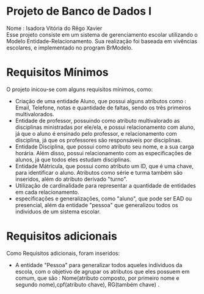 # Projeto de Banco de Dados I
Nome : Isadora Vitória do Rêgo Xavier <br/> 
Esse projeto consiste em um sistema de gerenciamento escolar utilizando o Modelo Entidade-Relacionamento. Sua realização foi baseada em vivências escolares, e implementado no program BrModelo. 

# Requisitos Mínimos
O projeto inicou-se com alguns requisitos mínimos, como:

- Criação de uma entidade Aluno, que possui alguns atributos como : Email, Telefone, notas e quantidade de faltas, sendo os três primeiros multivalorados.
- Entidade de professor, possuindo como atributo multivalorado as disciplinas ministradas por ele/ela, e possui relacionamento com aluno, já que o aluno é ensinado pelo professor, e relacionamento com disciplina, já que os professores são responsáveis por disciplinas.
- Entidade Disciplina, que possui como atributo seu nome, e a sua carga horária. Além disso, possui relacionamento com as especificações de alunos, já que todos eles estudam disciplinas.
- Entidade Mátricula, que possui como atributo um ID, que é uma chave, para identificar o aluno. Atributos como série e turma também são inseridos, além do atributo derivado "turno".
- Utilização de cardinalidade para representar a quantidade de entidades em cada relacionamento.
- especificações e generalizações, como "aluno", que pode ser EAD ou presencial, além da entidade "pessoa" que generalizou todos os indivíduos de um sistema escolar.

# Requisitos adicionais
Como Requisitos adicionais, foram inseridos: 

- A entidade "Pessoa" para generalizar todos aqueles indíviduos da escola, com o objetivo de agrupar os atributos que eles possuem em comum, que são : Nome(atributo composto, por primeiro nome e segundo nome),cpf(atributo chave), RG(também chave) .
